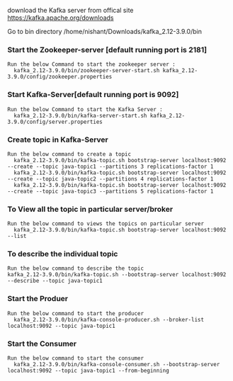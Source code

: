 download the Kafka server from offical site
  https://kafka.apache.org/downloads

Go to bin directory
/home/nishant/Downloads/kafka_2.12-3.9.0/bin

### Start the Zookeeper-server [default running port is 2181]
    Run the below Command to start the zookeeper server :
      kafka_2.12-3.9.0/bin/zookeeper-server-start.sh kafka_2.12-3.9.0/config/zookeeper.properties

### Start Kafka-Server[default running port is 9092]
    Run the below Command to start the Kafka Server :
      kafka_2.12-3.9.0/bin/kafka-server-start.sh kafka_2.12-3.9.0/config/server.properties

### Create topic in Kafka-Server
    Run the below command to create a topic
      kafka_2.12-3.9.0/bin/kafka-topic.sh bootstrap-server localhost:9092 --create --topic java-topic1 --partitions 3 replications-factor 1
      kafka_2.12-3.9.0/bin/kafka-topic.sh bootstrap-server localhost:9092 --create --topic java-topic2 --partitions 4 replications-factor 1
      kafka_2.12-3.9.0/bin/kafka-topic.sh bootstrap-server localhost:9092 --create --topic java-topic3 --partitions 5 replications-factor 1

### To View all the topic in particular server/broker
    Run the below command to views the topics on particular server
      kafka_2.12-3.9.0/bin/kafka-topic.sh bootstrap-server localhost:9092 --list 

### To describe the individual topic 
    Run the below command to describe the topic 
    kafka_2.12-3.9.0/bin/kafka-topic.sh --bootstrap-server localhost:9092 --describe --topic java-topic1

### Start the Produer 
    Run the below command to start the producer
      kafka_2.12-3.9.0/bin/kafka-console-producer.sh --broker-list localhost:9092 --topic java-topic1

### Start the Consumer 
    Run the below command to start the consumer
      kafka_2.12-3.9.0/bin/kafka-console-consumer.sh --bootstrap-server localhost:9092 --topic java-topic1 --from-beginning
